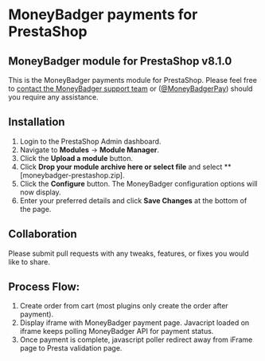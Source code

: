 # MoneyBadger payments for PrestaShop

## MoneyBadger module for PrestaShop v8.1.0

This is the MoneyBadger payments module for PrestaShop. Please feel free to [contact the MoneyBadger support team](info@moneybadger.co.za) or ([@MoneyBadgerPay](https://twitter.com/MoneyBadgerPay)) should you require any assistance.

## Installation
1. Login to the PrestaShop Admin dashboard.
2. Navigate to **Modules** -> **Module Manager**.
3. Click the **Upload a module** button.
4. Click **Drop your module archive here or select file** and select **[moneybadger-prestashop.zip].
5. Click the **Configure** button. The MoneyBadger configuration options will now display.
6. Enter your preferred details and click **Save Changes** at the bottom of the page.

## Collaboration

Please submit pull requests with any tweaks, features, or fixes you would like to share.

## Process Flow:

1. Create order from cart (most plugins only create the order after payment).
2. Display iframe with MoneyBadger payment page. Javacript loaded on iframe keeps polling MoneyBadger API for payment status.
3. Once payment is complete, javascript poller redirect away from iFrame page to Presta validation page.
